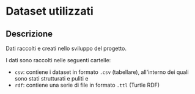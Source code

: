 # Dataset utilizzati

## Descrizione

Dati raccolti e creati nello sviluppo del progetto.

I dati sono raccolti nelle seguenti cartelle:
* `csv`: contiene i dataset in formato `.csv` (tabellare), all'interno dei quali sono stati strutturati e puliti e 
* `rdf`: contiene una serie di file in formato `.ttl` (Turtle RDF)
